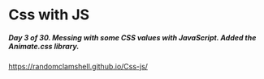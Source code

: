 # Css with JS

##### Day 3 of 30. Messing with some CSS values with JavaScript. Added the Animate.css library. 

https://randomclamshell.github.io/Css-js/
